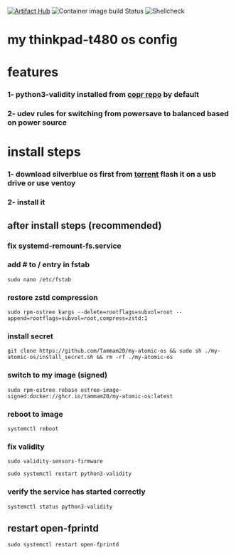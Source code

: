 [![Artifact Hub](https://img.shields.io/endpoint?url=https://artifacthub.io/badge/repository/my-atomic-os)](https://artifacthub.io/packages/container/my-atomic-os/my-atomic-os)
![Container image build Status](https://img.shields.io/github/actions/workflow/status/tammam20/my-atomic-os/build.yml)
![Shellcheck](https://img.shields.io/github/actions/workflow/status/tammam20/my-atomic-os/shellcheck.yml)

# my thinkpad-t480 os config
# features
### 1- python3-validity installed from [copr repo](https://copr.fedorainfracloud.org/coprs/sneexy/python-validity/) by default
### 2- udev rules for switching from powersave to balanced based on power source

# install steps
### 1- download silverblue os first from [torrent](https://torrent.fedoraproject.org/) flash it on a usb drive or use ventoy  
### 2- install it
## after install steps (recommended)

### fix systemd-remount-fs.service
### add # to / entry in fstab
`sudo nano /etc/fstab` 

### restore zstd compression
`sudo rpm-ostree kargs --delete=rootflags=subvol=root --append=rootflags=subvol=root,compress=zstd:1`

### install secret
`git clone https://github.com/Tammam20/my-atomic-os && sudo sh ./my-atomic-os/install_secret.sh && rm -rf ./my-atomic-os`

### switch to my image (signed)
`sudo rpm-ostree rebase ostree-image-signed:docker://ghcr.io/tammam20/my-atomic-os:latest`

### reboot to image

`systemctl reboot`

### fix validity
`sudo validity-sensors-firmware`

`sudo systemctl restart python3-validity`

### verify the service has started correctly
`systemctl status python3-validity`

## restart open-fprintd
`sudo systemctl restart open-fprintd`

